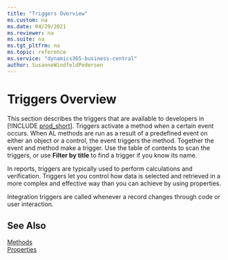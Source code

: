 ```yaml
---
title: "Triggers Overview"
ms.custom: na
ms.date: 04/29/2021
ms.reviewer: na
ms.suite: na
ms.tgt_pltfrm: na
ms.topic: reference
ms.service: "dynamics365-business-central"
author: SusanneWindfeldPedersen
---
```


# Triggers Overview

This section describes the triggers that are available to developers in [!INCLUDE [prod_short](../../includes/prod_short.md)]. Triggers activate a method when a certain event occurs. When AL methods are run as a result of a predefined event on either an object or a control, the event triggers the method. Together the event and method make a trigger. Use the table of contents to scan the triggers, or use **Filter by title** to find a trigger if you know its name.




In reports, triggers are typically used to perform calculations and verification. Triggers let you control how data is selected and retrieved in a more complex and effective way than you can achieve by using properties.  


Integration triggers are called whenever a record changes through code or user interaction.  

## See Also

[Methods](../methods-auto/library.md)  
[Properties](../properties/devenv-properties.md)